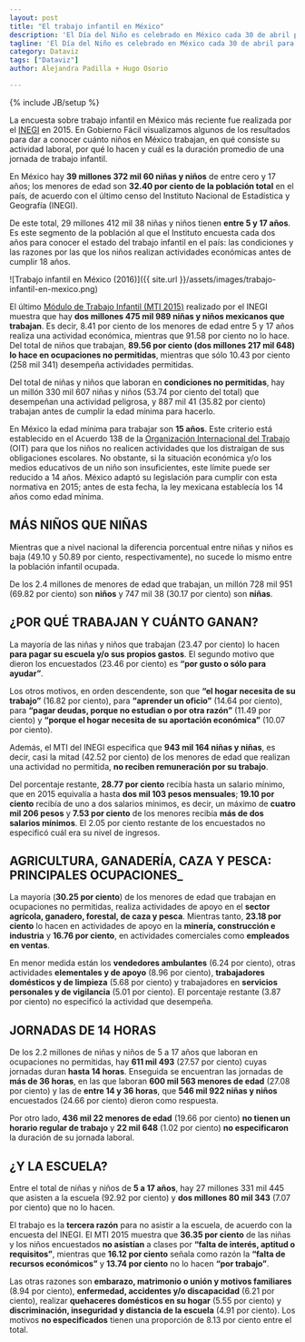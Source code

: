 ```yaml
---
layout: post
title: "El trabajo infantil en México"
description: 'El Día del Niño es celebrado en México cada 30 de abril para promover el respeto a sus derechos en el hogar, la escuela, la comunidad y el país. No obstante, en el país hay dos millones 475 mil 989 niños menores de 18 años que trabajan y la mayoría lo hacen en condiciones no permitidas: es decir, antes de cumplir la edad adecuada para hacerlo o en actividades que los ponen en riesgo, de acuerdo con la última encuesta del INEGI.'
tagline: 'El Día del Niño es celebrado en México cada 30 de abril para promover el respeto a sus derechos en el hogar, la escuela, la comunidad y el país. No obstante, en el país hay dos millones 475 mil 989 niños menores de 18 años que trabajan y la mayoría lo hacen en condiciones no permitidas: es decir, antes de cumplir la edad adecuada para hacerlo o en actividades que los ponen en riesgo, de acuerdo con la última encuesta del INEGI.'
category: Dataviz
tags: ["Dataviz"]
author: Alejandra Padilla + Hugo Osorio

---
```

{% include JB/setup %}


La encuesta sobre trabajo infantil en México más reciente fue realizada por el [INEGI](http://www.inegi.org.mx) en 2015. En Gobierno Fácil visualizamos algunos de los resultados para dar a conocer cuánto niños en México trabajan, en qué consiste su actividad laboral, por qué lo hacen y cuál es la duración promedio de una jornada de trabajo infantil. 

En México hay **39 millones 372 mil 60 niñas y niños** de entre cero y 17 años; los menores de edad son **32.40 por ciento de la población total** en el país, de acuerdo con el último censo del Instituto Nacional de Estadística y Geografía (INEGI). 

De este total, 29 millones 412 mil 38 niñas y niños tienen **entre 5 y 17 años**. Es este segmento de la población al que el Instituto encuesta cada dos años para conocer el estado del trabajo infantil en el país: las condiciones y las razones por las que los niños realizan actividades económicas antes de cumplir 18 años.


![Trabajo infantil en México (2016)]({{ site.url }}/assets/images/trabajo-infantil-en-mexico.png)



El último [Módulo de Trabajo Infantil (MTI 2015)](http://www.beta.inegi.org.mx/proyectos/enchogares/modulos/mti/2015/) realizado por el INEGI muestra que hay **dos millones 475 mil 989 niñas y niños mexicanos que trabajan**. Es decir, 8.41 por ciento de los menores de edad entre 5 y 17 años realiza una actividad económica, mientras que 91.58 por ciento no lo hace. Del total de niños que trabajan, **89.56 por ciento (dos millones 217 mil 648) lo hace en ocupaciones no permitidas**, mientras que sólo 10.43 por ciento (258 mil 341) desempeña actividades permitidas. 

Del total de niñas y niños que laboran en **condiciones no permitidas**, hay un millón 330 mil 607 niñas y niños (53.74 por ciento del total) que desempeñan una actividad peligrosa, y 887 mil 41 (35.82 por ciento) trabajan antes de cumplir la edad mínima para hacerlo. 

En México la edad mínima para trabajar son **15 años**. Este criterio está establecido en el Acuerdo 138 de la [Organización Internacional del Trabajo](http://www.ilo.org/global/lang--es/index.htm) (OIT) para que los niños no realicen actividades que los distraigan de sus obligaciones escolares. No obstante, si la situación económica y/o los medios educativos de un niño son insuficientes, este límite puede ser reducido a 14 años. México adaptó su legislación para cumplir con esta normativa en 2015; antes de esta fecha, la ley mexicana establecía los 14 años como edad mínima. 

## MÁS NIÑOS QUE NIÑAS
Mientras que a nivel nacional la diferencia porcentual entre niñas y niños es baja (49.10 y 50.89 por ciento, respectivamente), no sucede lo mismo entre la población infantil ocupada. 

De los 2.4 millones de menores de edad que trabajan, un millón 728 mil 951 (69.82 por ciento) son **niños** y 747 mil 38 (30.17 por ciento) son **niñas**. 

## ¿POR QUÉ TRABAJAN Y CUÁNTO GANAN?
La mayoría de las niñas y niños que trabajan (23.47 por ciento) lo hacen **para pagar su escuela y/o sus propios gastos**. El segundo motivo que dieron los encuestados (23.46 por ciento) es **“por gusto o sólo para ayudar”**. 

Los otros motivos, en orden descendente, son que **“el hogar necesita de su trabajo”** (16.82 por ciento), para **“aprender un oficio”** (14.64 por ciento), para **“pagar deudas, porque no estudian o por otra razón”** (11.49 por ciento) y **“porque el hogar necesita de su aportación económica”** (10.07 por ciento). 

Además, el MTI del INEGI especifica que **943 mil 164 niñas y niñas**, es decir, casi la mitad (42.52 por ciento) de los menores de edad que realizan una actividad no permitida, **no reciben remuneración por su trabajo**. 

Del porcentaje restante, **28.77 por ciento** recibía hasta un salario mínimo, que en 2015 equivalía a hasta **dos mil 103 pesos mensuales**; **19.10 por ciento** recibía de uno a dos salarios mínimos, es decir, un máximo de **cuatro mil 206 pesos** y **7.53 por ciento** de los menores recibía **más de dos salarios mínimos**. El 2.05 por ciento restante de los encuestados no especificó cuál era su nivel de ingresos.   

## AGRICULTURA, GANADERÍA, CAZA Y PESCA: PRINCIPALES OCUPACIONES_
La mayoría (**30.25 por ciento**) de los menores de edad que trabajan en ocupaciones no permitidas, realiza actividades de apoyo en el **sector agrícola, ganadero, forestal, de caza y pesca**. Mientras tanto, **23.18 por ciento** lo hacen en actividades de apoyo en la **minería, construcción e industria** y **16.76 por ciento**, en actividades comerciales como **empleados en ventas**. 

En menor medida están los **vendedores ambulantes** (6.24 por ciento), otras actividades **elementales y de apoyo** (8.96 por ciento), **trabajadores domésticos y de limpieza** (5.68 por ciento) y trabajadores en **servicios personales y de vigilancia** (5.01 por ciento). El porcentaje restante (3.87 por ciento) no especificó la actividad que desempeña. 

## JORNADAS DE 14 HORAS
De los 2.2 millones de niñas y niños de 5 a 17 años que laboran en ocupaciones no permitidas, hay **611 mil 493** (27.57 por ciento) cuyas jornadas duran **hasta 14 horas**. Enseguida se encuentran las jornadas de **más de 36 horas**, en las que laboran **600 mil 563 menores de edad** (27.08 por ciento) y las de **entre 14 y 36 horas**, que **546 mil 922 niñas y niños** encuestados (24.66 por ciento) dieron como respuesta. 

Por otro lado, **436 mil 22 menores de edad** (19.66 por ciento) **no tienen un horario regular de trabajo** y **22 mil 648** (1.02 por ciento) **no especificaron** la duración de su jornada laboral. 

## ¿Y LA ESCUELA?
Entre el total de niñas y niños de **5 a 17 años**, hay 27 millones 331 mil 445 que asisten a la escuela (92.92 por ciento) y **dos millones 80 mil 343** (7.07 por ciento) que no lo hacen. 

El trabajo es la **tercera razón** para no asistir a la escuela, de acuerdo con la encuesta del INEGI. El MTI 2015 muestra que **36.35 por ciento** de las niñas y los niños encuestados **no asistían** a clases por **“falta de interés, aptitud o requisitos”**, mientras que **16.12 por ciento** señala como razón la **“falta de recursos económicos”** y **13.74 por ciento** no lo hacen **“por trabajo”**.

Las otras razones son **embarazo, matrimonio o unión y motivos familiares** (8.94 por ciento), **enfermedad, accidentes y/o discapacidad** (6.21 por ciento), realizar **quehaceres domésticos en su hogar** (5.55 por ciento) y **discriminación, inseguridad y distancia de la escuela** (4.91 por ciento). Los motivos **no especificados** tienen una proporción de 8.13 por ciento entre el total. 